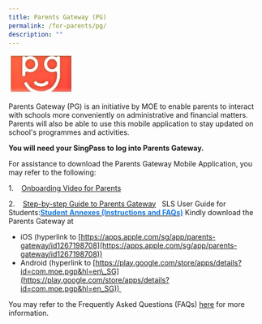 ```yaml
---
title: Parents Gateway (PG)
permalink: /for-parents/pg/
description: ""
---
```

<img src="/images/parents-gateway.jpeg" 
     style="width:25%">


Parents Gateway (PG) is an initiative by MOE to enable parents to interact with schools more conveniently on administrative and financial matters. Parents will also be able to use this mobile application to stay updated on school's programmes and activities.  

**You will need your SingPass to log into Parents Gateway.** 

For assistance to download the Parents Gateway Mobile Application, you may refer to the following:

1.    [Onboarding Video for Parents](https://frontierpri.moe.edu.sg/wp-content/uploads/2020/10/Parents-Gateway-Onboarding-video-for-Parents.mp4) 

2.    [Step-by-step Guide to Parents Gateway](https://frontierpri.moe.edu.sg/wp-content/uploads/2020/10/Step-by-step-Guide-to-Parents-Gateway.pdf)  
SLS User Guide for Students:<a href="/files/2-Annexes-to-Letter-to-Parents.pdf"><span style="text-decoration:none;color:#1A7BDF"><b>Student Annexes (Instructions and FAQs)</b></span></a>
Kindly download the Parents Gateway at

* iOS (hyperlink to [https://apps.apple.com/sg/app/parents-gateway/id1267198708](https://apps.apple.com/sg/app/parents-gateway/id1267198708))
* Android (hyperlink to [https://play.google.com/store/apps/details?id=com.moe.pgp&hl=en\_SG](https://play.google.com/store/apps/details?id=com.moe.pgp&hl=en_SG)) 

  

You may refer to the Frequently Asked Questions (FAQs) [here](https://frontierpri.moe.edu.sg/wp-content/uploads/2020/10/FAQs-for-Parents-Gateway.pdf) for more information.